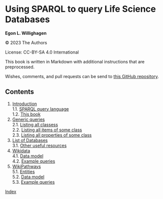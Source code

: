 # Using SPARQL to query Life Science Databases

**Egon L. Willighagen**

© 2023 The Authors

License: CC-BY-SA 4.0 International

This book is written in Markdown with additional instructions that are preprocessed.

Wishes, comments, and pull requests can be send to
[this GitHub repository](https://github.com/BiGCAT-UM/PRA3006-SPARQL/).

## Contents

1. [Introduction](intro.md) <br />
1.1. [SPARQL query language](intro.md#sparql-query-language) <br />
1.2. [This book](intro.md#this-book) <br />
2. [Generic queries](generic.md) <br />
2.1. [Listing all classess](generic.md#listing-all-classess) <br />
2.2. [Listing all items of some class](generic.md#listing-all-items-of-some-class) <br />
2.3. [Listing all properties of some class](generic.md#listing-all-properties-of-some-class) <br />
3. [List of Databases](list.md) <br />
3.1. [Other useful resources](list.md#other-useful-resources) <br />
4. [Wikidata](wikidata.md) <br />
4.1. [Data model](wikidata.md#data-model) <br />
4.2. [Example queries](wikidata.md#example-queries) <br />
5. [WikiPathways](wikipathways.md) <br />
5.1. [Entities](wikipathways.md#entities) <br />
5.2. [Data model](wikipathways.md#data-model) <br />
5.3. [Example queries](wikipathways.md#example-queries) <br />

[Index](indexList.md) <br />
